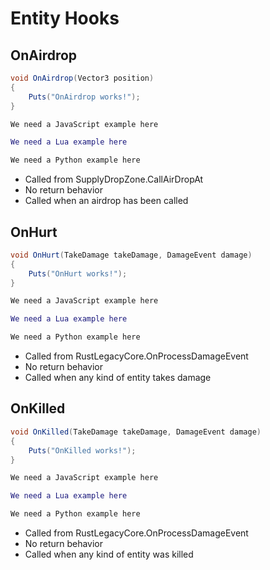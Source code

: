 # Entity Hooks

## OnAirdrop

``` csharp
void OnAirdrop(Vector3 position)
{
    Puts("OnAirdrop works!");
}
```

``` javascript
We need a JavaScript example here
```

``` lua
We need a Lua example here
```

``` python
We need a Python example here
```

 * Called from SupplyDropZone.CallAirDropAt
 * No return behavior
 * Called when an airdrop has been called

## OnHurt

``` csharp
void OnHurt(TakeDamage takeDamage, DamageEvent damage)
{
    Puts("OnHurt works!");
}
```

``` javascript
We need a JavaScript example here
```

``` lua
We need a Lua example here
```

``` python
We need a Python example here
```

 * Called from RustLegacyCore.OnProcessDamageEvent
 * No return behavior
 * Called when any kind of entity takes damage

## OnKilled

``` csharp
void OnKilled(TakeDamage takeDamage, DamageEvent damage)
{
    Puts("OnKilled works!");
}
```

``` javascript
We need a JavaScript example here
```

``` lua
We need a Lua example here
```

``` python
We need a Python example here
```

 * Called from RustLegacyCore.OnProcessDamageEvent
 * No return behavior
 * Called when any kind of entity was killed
